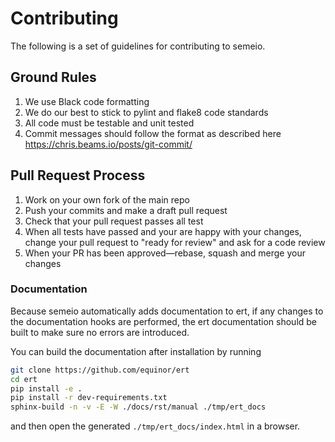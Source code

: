 # Contributing

The following is a set of guidelines for contributing to semeio.

## Ground Rules

1. We use Black code formatting
1. We do our best to stick to pylint and flake8 code standards
1. All code must be testable and unit tested
1. Commit messages should follow the format as described here https://chris.beams.io/posts/git-commit/

## Pull Request Process

1. Work on your own fork of the main repo
1. Push your commits and make a draft pull request
1. Check that your pull request passes all test
1. When all tests have passed and your are happy with your changes, change your pull request to "ready for review"
   and ask for a code review
1. When your PR has been approved—rebase, squash and merge your changes

### Documentation

Because semeio automatically adds documentation to ert, if any changes to the documentation hooks are
performed, the ert documentation should be built to make sure no errors are introduced.

You can build the documentation after installation by running
```bash
git clone https://github.com/equinor/ert
cd ert
pip install -e .
pip install -r dev-requirements.txt
sphinx-build -n -v -E -W ./docs/rst/manual ./tmp/ert_docs
```
and then open the generated `./tmp/ert_docs/index.html` in a browser.

